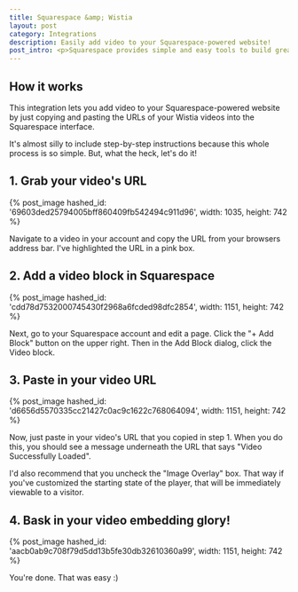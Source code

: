 ```yaml
---
title: Squarespace &amp; Wistia
layout: post
category: Integrations
description: Easily add video to your Squarespace-powered website!
post_intro: <p>Squarespace provides simple and easy tools to build great looking website!</p><p>With the integration between Wistia and Squarespace, you can easily add video to your website.</p>
---
```


## How it works

This integration lets you add video to your Squarespace-powered website by just
copying and pasting the URLs of your Wistia videos into the Squarespace interface.

It's almost silly to include step-by-step instructions because this whole process is so simple.
But, what the heck, let's do it!


## 1. Grab your video's URL

{% post_image hashed_id: '69603ded25794005bff860409fb542494c911d96', width: 1035, height: 742 %}

Navigate to a video in your account and copy the URL from your browsers address bar.
I've highlighted the URL in a pink box.


## 2. Add a video block in Squarespace

{% post_image hashed_id: 'cdd78d7532000745430f2968a6fcded98dfc2854', width: 1151, height: 742 %}

Next, go to your Squarespace account and edit a page. Click the "+ Add Block" button on the upper right.
Then in the Add Block dialog, click the Video block.


## 3. Paste in your video URL

{% post_image hashed_id: 'd6656d5570335cc21427c0ac9c1622c768064094', width: 1151, height: 742 %}

Now, just paste in your video's URL that you copied in step 1. When you do this, you should see a message underneath the URL that says "Video Successfully Loaded".

I'd also recommend that you uncheck the "Image Overlay" box. That way if you've customized the starting state of the player, that will be immediately viewable to a visitor.


## 4. Bask in your video embedding glory!

{% post_image hashed_id: 'aacb0ab9c708f79d5dd13b5fe30db32610360a99', width: 1151, height: 742 %}

You're done. That was easy :)



